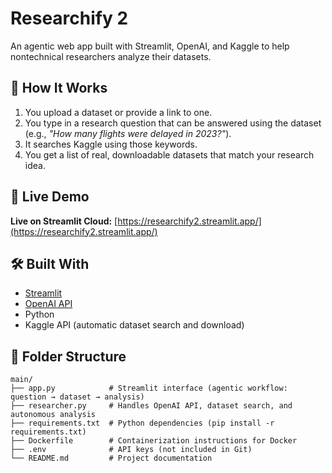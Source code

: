 # Researchify 2

An agentic web app built with Streamlit, OpenAI, and Kaggle to help nontechnical researchers analyze their datasets.

## 🧠 How It Works

1. You upload a dataset or provide a link to one.
2. You type in a research question that can be answered using the dataset (e.g., *"How many flights were delayed in 2023?"*).
3. It searches Kaggle using those keywords.
4. You get a list of real, downloadable datasets that match your research idea.

## 🚀 Live Demo

**Live on Streamlit Cloud:** [https://researchify2.streamlit.app/](https://researchify2.streamlit.app/)

## 🛠 Built With

- [Streamlit](https://streamlit.io/)
- [OpenAI API](https://platform.openai.com/)
- Python
- Kaggle API (automatic dataset search and download)

## 📁 Folder Structure

```
main/
├── app.py            # Streamlit interface (agentic workflow: question → dataset → analysis)
├── researcher.py     # Handles OpenAI API, dataset search, and autonomous analysis
├── requirements.txt  # Python dependencies (pip install -r requirements.txt)
├── Dockerfile        # Containerization instructions for Docker
├── .env              # API keys (not included in Git)
└── README.md         # Project documentation
```
